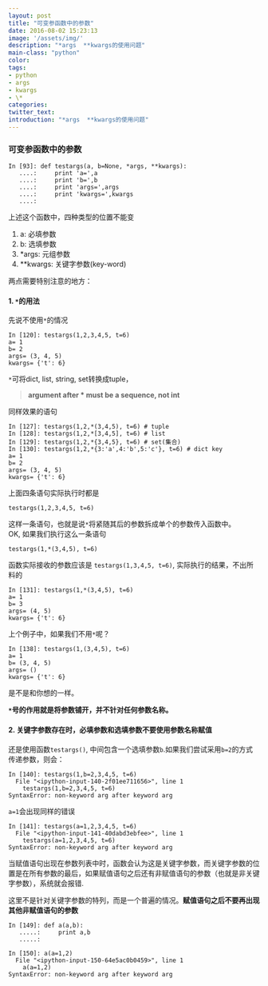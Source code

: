 ```yaml
---
layout: post
title: "可变参函数中的参数"
date: 2016-08-02 15:23:13
image: '/assets/img/'
description: "*args  **kwargs的使用问题"
main-class: "python"
color:
tags:
- python
- args
- kwargs
- \*
categories:
twitter_text:
introduction: "*args  **kwargs的使用问题"
---
```


### 可变参函数中的参数

```
In [93]: def testargs(a, b=None, *args, **kwargs):
   ....:     print 'a=',a
   ....:     print 'b=',b
   ....:     print 'args=',args
   ....:     print 'kwargs=',kwargs
   ....:
```

上述这个函数中，四种类型的位置不能变

1. a: 必填参数
2. b: 选填参数
3. *args: 元组参数
4. **kwargs: 关键字参数(key-word)

两点需要特别注意的地方：


#### 1. `*`的用法

先说不使用`*`的情况

```
In [120]: testargs(1,2,3,4,5, t=6)
a= 1
b= 2
args= (3, 4, 5)
kwargs= {'t': 6}
```

`*`可将dict, list, string, set转换成tuple，

> **argument after * must be a sequence, not int**

同样效果的语句

```
In [127]: testargs(1,2,*(3,4,5), t=6) # tuple
In [128]: testargs(1,2,*[3,4,5], t=6) # list
In [129]: testargs(1,2,*{3,4,5}, t=6) # set(集合)
In [130]: testargs(1,2,*{3:'a',4:'b',5:'c'}, t=6) # dict key
a= 1
b= 2
args= (3, 4, 5)
kwargs= {'t': 6}
```
上面四条语句实际执行时都是

    testargs(1,2,3,4,5, t=6)

这样一条语句，也就是说`*`将紧随其后的参数拆成单个的参数传入函数中。    
OK, 如果我们执行这么一条语句

    testargs(1,*(3,4,5), t=6)

函数实际接收的参数应该是 `testargs(1,3,4,5, t=6)`, 实际执行的结果，不出所料的

```
In [131]: testargs(1,*(3,4,5), t=6)
a= 1
b= 3
args= (4, 5)
kwargs= {'t': 6}
```

上个例子中，如果我们不用`*`呢？

```
In [138]: testargs(1,(3,4,5), t=6)
a= 1
b= (3, 4, 5)
args= ()
kwargs= {'t': 6}
```

是不是和你想的一样。

**`*`号的作用就是将参数铺开，并不针对任何参数名称。**

#### 2. 关键字参数存在时，必填参数和选填参数不要使用参数名称赋值

还是使用函数`testargs()`, 中间包含一个选填参数`b`.如果我们尝试采用`b=2`的方式传递参数，则会：

```
In [140]: testargs(1,b=2,3,4,5, t=6)
  File "<ipython-input-140-2f01ee711656>", line 1
    testargs(1,b=2,3,4,5, t=6)
SyntaxError: non-keyword arg after keyword arg
```

`a=1`会出现同样的错误

```
In [141]: testargs(a=1,2,3,4,5, t=6)
  File "<ipython-input-141-40dabd3ebfee>", line 1
    testargs(a=1,2,3,4,5, t=6)
SyntaxError: non-keyword arg after keyword arg
```

当赋值语句出现在参数列表中时，函数会认为这是关键字参数，而关键字参数的位置是在所有参数的最后，如果赋值语句之后还有非赋值语句的参数（也就是非关键字参数），系统就会报错.

这里不是针对关键字参数的特列，而是一个普遍的情况。__赋值语句之后不要再出现其他非赋值语句的参数__

```
In [149]: def a(a,b):
   .....:     print a,b
   .....:

In [150]: a(a=1,2)
  File "<ipython-input-150-64e5ac0b0459>", line 1
    a(a=1,2)
SyntaxError: non-keyword arg after keyword arg

```
